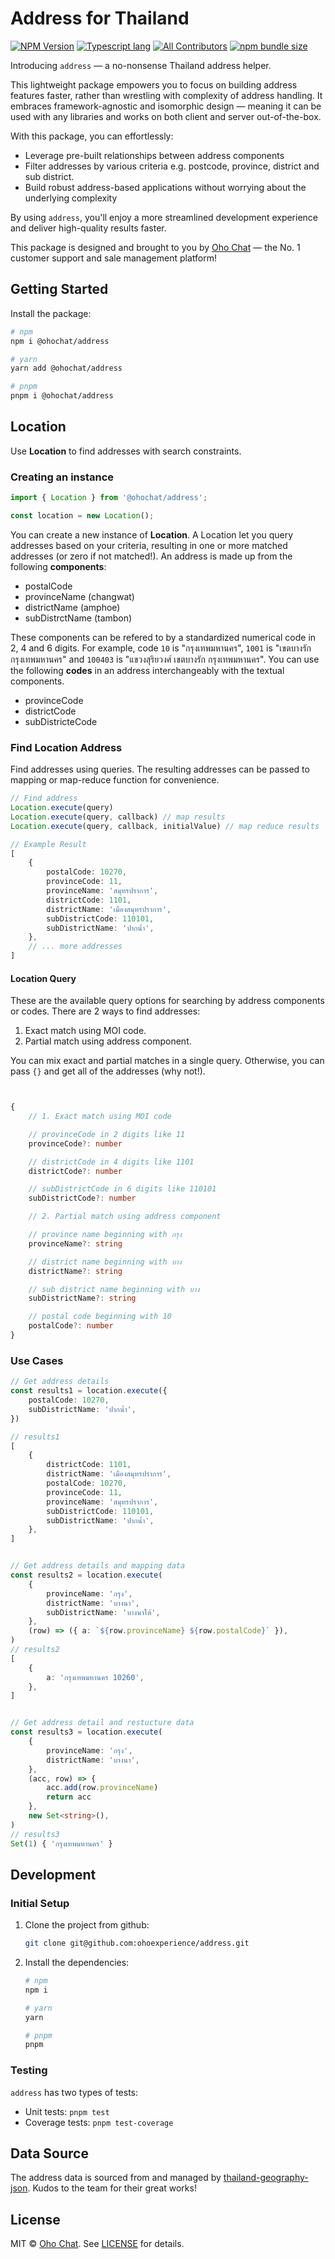 # Address for Thailand

[![NPM Version](https://img.shields.io/npm/v/@ohochat/address.svg?style=flat)](https://www.npmjs.com/package/@ohochat/address)
[![Typescript lang](https://img.shields.io/badge/Language-Typescript-Blue.svg)](https://www.typescriptlang.org)
[![All Contributors](https://img.shields.io/badge/all_contributors-2-orange.svg?style=flat-square)](#contributors)
[![npm bundle size](https://img.shields.io/bundlephobia/min/@ohochat/address)
](https://www.npmjs.com/package/@ohochat/address)

Introducing `address` — a no-nonsense Thailand address helper.

This lightweight package empowers you to focus on building address features faster, rather than wrestling with complexity of address handling. It embraces framework-agnostic and isomorphic design — meaning it can be used with any libraries and works on both client and server out-of-the-box.

With this package, you can effortlessly:

* Leverage pre-built relationships between address components
* Filter addresses by various criteria e.g. postcode, province, district and sub district.
* Build robust address-based applications without worrying about the underlying complexity

By using `address`, you'll enjoy a more streamlined development experience and deliver high-quality results faster.


This package is designed and brought to you by [Oho Chat](https://www.oho.chat) — the No. 1 customer support and sale management platform! 

## Getting Started

Install the package:

```bash
# npm
npm i @ohochat/address

# yarn
yarn add @ohochat/address

# pnpm
pnpm i @ohochat/address
```


## Location

Use **Location** to find addresses with search constraints.

### Creating an instance

```typescript
import { Location } from '@ohochat/address';

const location = new Location();
```

You can create a new instance of **Location**. A Location let you query addresses based on your criteria, resulting in one or more matched addresses (or zero if not matched!). An address is made up from the following **components**:

- postalCode
- provinceName (changwat)
- districtName (amphoe)
- subDistrctName (tambon)

These components can be refered to by a standardized numerical code in 2, 4 and 6 digits. For example, code `10` is "กรุงเทพมหานคร", `1001` is "เขตบางรัก กรุงเทพมหานคร" and `100403` is "แขวงสุริยวงศ์ เขตบางรัก กรุงเทพมหานคร". You can use the following **codes** in an address interchangeably with the textual components.

- provinceCode
- districtCode
- subDistricteCode

### Find Location Address

Find addresses using queries. The resulting addresses can be passed to mapping or map-reduce function for convenience.

```typescript
// Find address
Location.execute(query)
Location.execute(query, callback) // map results
Location.execute(query, callback, initialValue) // map reduce results

// Example Result
[
    {
        postalCode: 10270,
        provinceCode: 11,
        provinceName: 'สมุทรปราการ',
        districtCode: 1101,
        districtName: 'เมืองสมุทรปราการ',
        subDistrictCode: 110101,
        subDistrictName: 'ปากน้ำ',
    },
    // ... more addresses
]
```

#### Location Query

These are the available query options for searching by address components or codes. There are 2 ways to find addresses:

1. Exact match using MOI code.
2. Partial match using address component.

You can mix exact and partial matches in a single query. Otherwise, you can pass `{}` and get all of the addresses (why not!).

```typescript


{
    // 1. Exact match using MOI code

    // provinceCode in 2 digits like 11
    provinceCode?: number

    // districtCode in 4 digits like 1101
    districtCode?: number

    // subDistrictCode in 6 digits like 110101
    subDistrictCode?: number

    // 2. Partial match using address component

    // province name beginning with กรุง
    provinceName?: string

    // district name beginning with บาง
    districtName?: string

    // sub district name beginning with บาง
    subDistrictName?: string

    // postal code beginning with 10
    postalCode?: number
}
```


### Use Cases
```typescript
// Get address details
const results1 = location.execute({
    postalCode: 10270,
    subDistrictName: 'ปากน้ำ',
})

// results1
[
    {
        districtCode: 1101,
        districtName: 'เมืองสมุทรปราการ',
        postalCode: 10270,
        provinceCode: 11,
        provinceName: 'สมุทรปราการ',
        subDistrictCode: 110101,
        subDistrictName: 'ปากน้ำ',
    },
]


// Get address details and mapping data
const results2 = location.execute(
    {
        provinceName: 'กรุง',
        districtName: 'บางนา',
        subDistrictName: 'บางนาใต้',
    },
    (row) => ({ a: `${row.provinceName} ${row.postalCode}` }),
)
// results2
[
    {
        a: 'กรุงเทพมหานคร 10260',
    },
]


// Get address detail and restucture data
const results3 = location.execute(
    {
        provinceName: 'กรุง',
        districtName: 'บางนา',
    },
    (acc, row) => {
        acc.add(row.provinceName)
        return acc
    },
    new Set<string>(),
)
// results3
Set(1) { 'กรุงเทพมหานคร' }
```

## Development

### Initial Setup

1.  Clone the project from github:

    ```bash
    git clone git@github.com:ohoexperience/address.git
    ```

2.  Install the dependencies:

    ```bash
    # npm
    npm i

    # yarn
    yarn

    # pnpm
    pnpm
    ```

### Testing

`address` has two types of tests:
-   Unit tests: `pnpm test`
-   Coverage tests: `pnpm test-coverage`


## Data Source

The address data is sourced from and managed by [thailand-geography-json](https://github.com/thailand-geography-data/thailand-geography-json). Kudos to the team for their great works!


## License

MIT © [Oho Chat](https://github.com/ohoexperience). See [LICENSE](https://github.com/ohoexperience/address/blob/main/LICENSE) for details.